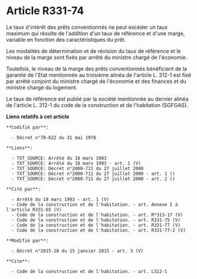 # Article R331-74

Le taux d'intérêt des prêts conventionnés ne peut excéder un taux maximum qui résulte de l'addition d'un taux de référence et
d'une marge, variable en fonction des caractéristiques du prêt. 

Les modalités de détermination et de révision du taux de référence et le niveau de la marge sont fixés par arrêté du ministre
chargé de l'économie. 

Toutefois, le niveau de la marge des prêts conventionnés bénéficiant de la garantie de l'Etat mentionnée au troisième alinéa
de l'article L. 312-1 est fixé par arrêté conjoint du ministre chargé de l'économie et des finances et du ministre chargé du
logement. 

Le taux de référence est publié par la société mentionnée au dernier alinéa de l'article L. 312-1 du code de la construction
et de l'habitation (SGFGAS).

**Liens relatifs à cet article**

	**Codifié par**:

	  - Décret n°78-622 du 31 mai 1978

	**Liens**:

	  - TXT_SOURCE: Arrêté du 18 mars 1993
	  - TXT_SOURCE: Arrêté du 18 mars 1993 - art. 1 (V)
	  - TXT_SOURCE: Décret n°2000-711 du 27 juillet 2000
	  - TXT_SOURCE: Décret n°2000-711 du 27 juillet 2000 - art. 1 ()
	  - TXT_SOURCE: Décret n°2000-711 du 27 juillet 2000 - art. 2 ()

	**Cité par**:

	  - Arrêté du 18 mars 1993 - art. 1 (V)
	  - Code de la construction et de l'habitation. - art. Annexe I à l'article R331-65 (V)
	  - Code de la construction et de l'habitation. - art. R*313-17 (V)
	  - Code de la construction et de l'habitation. - art. R331-75 (V)
	  - Code de la construction et de l'habitation. - art. R331-77 (V)
	  - Code de la construction et de l'habitation. - art. R331-77-2 (V)

	**Modifié par**:

	  - Décret n°2015-28 du 15 janvier 2015 - art. 3 (V)

	**Cite**:

	  - Code de la construction et de l'habitation. - art. L312-1
